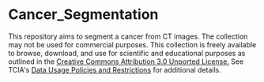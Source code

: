 # Cancer_Segmentation
This repository aims to segment a cancer from CT images. The collection may not be used for commercial purposes. This collection is freely available to browse, download, and use for scientific and educational purposes as outlined in the [Creative Commons Attribution 3.0 Unported License.](https://creativecommons.org/licenses/by/3.0/)  See TCIA's [Data Usage Policies and Restrictions](https://wiki.cancerimagingarchive.net/display/Public/Data+Usage+Policies+and+Restrictions) for additional details. 
